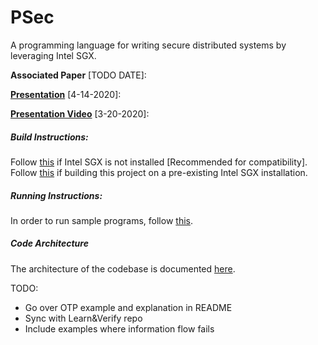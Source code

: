 # PSec

A programming language for writing secure distributed systems by leveraging Intel SGX.

**Associated Paper** [TODO DATE]:

[**Presentation**](https://docs.google.com/presentation/d/1Paf3SXun9uCw4QMuHtezIfzKtVLJAu1-0ZgFQ4BKVM4/edit?usp=sharing) [4-14-2020]:

[**Presentation Video**](https://youtu.be/QS-BgX-e180) [3-20-2020]:

##### Build Instructions:  
Follow [this](docs/SGXInstallation.md) if Intel SGX is not installed [Recommended for compatibility].  
Follow [this](docs/RepoInstallation.md) if building this project on a pre-existing Intel SGX installation.

##### Running Instructions:
In order to run sample programs, follow [this](docs/Running.md).

##### Code Architecture
The architecture of the codebase is documented [here](docs/ArchitectureOverview.md).

TODO:
* Go over OTP example and explanation in README
* Sync with Learn&Verify repo
* Include examples where information flow fails